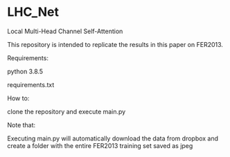 # LHC_Net
Local Multi-Head Channel Self-Attention

This repository is intended to replicate the results in this paper on FER2013.

Requirements:

python 3.8.5

requirements.txt


How to:

clone the repository and execute main.py


Note that:

Executing main.py will automatically download the data from dropbox and create a folder with the entire FER2013 training set saved as jpeg
